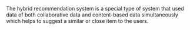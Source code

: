 The hybrid recommendation system is a special type of system that used data of both collaborative data and content-based data simultaneously which helps to suggest a similar or close item to the users.

